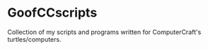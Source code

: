 # GoofCCscripts

Collection of my scripts and programs written for ComputerCraft's turtles/computers.
